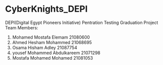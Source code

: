 # CyberKnights_DEPI
DEPI(Digital Egypt Pioneers Initiative) Pentration Testing Graduation Project
Team Members:
1. Mohamed Mostafa Elemam        21080600
2. Ahmed Hesham Mohammed         21068695
3. Osama Hisham Adley            21087754
4. yousef Mohammed Abdulkareem   21071298
5. Mostafa Mohamed Mohamed       21081053
